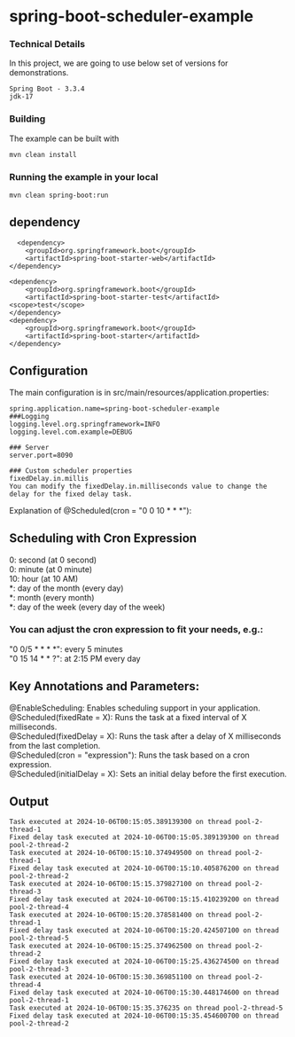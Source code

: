 # spring-boot-scheduler-example

 ### Technical Details
In this project, we are going to use below set of versions for demonstrations.

    Spring Boot - 3.3.4
    jdk-17

### Building

The example can be built with
```shell
mvn clean install
```

### Running the example in your local
```shell
mvn clean spring-boot:run
```
## dependency
```shell
  <dependency>
	<groupId>org.springframework.boot</groupId>
	<artifactId>spring-boot-starter-web</artifactId>
</dependency>

<dependency>
	<groupId>org.springframework.boot</groupId>
	<artifactId>spring-boot-starter-test</artifactId>
<scope>test</scope>
</dependency>
<dependency>
	<groupId>org.springframework.boot</groupId>
	<artifactId>spring-boot-starter</artifactId>
</dependency>
```
## Configuration
The main configuration is in src/main/resources/application.properties:
```shell
spring.application.name=spring-boot-scheduler-example
###Logging
logging.level.org.springframework=INFO
logging.level.com.example=DEBUG

### Server
server.port=8090

### Custom scheduler properties
fixedDelay.in.millis
You can modify the fixedDelay.in.milliseconds value to change the delay for the fixed delay task.
```
Explanation of @Scheduled(cron = "0 0 10 * * *"):

## Scheduling with Cron Expression
0: second (at 0 second)<br>
0: minute (at 0 minute)<br>
10: hour (at 10 AM)<br>
*: day of the month (every day)<br>
*: month (every month)<br>
*: day of the week (every day of the week)

### You can adjust the cron expression to fit your needs, e.g.:<br>

"0 0/5 * * * *": every 5 minutes<br>
"0 15 14 * * ?": at 2:15 PM every day

## Key Annotations and Parameters:
@EnableScheduling: Enables scheduling support in your application.<br>
@Scheduled(fixedRate = X): Runs the task at a fixed interval of X milliseconds.<br>
@Scheduled(fixedDelay = X): Runs the task after a delay of X milliseconds from the last completion.<br>
@Scheduled(cron = "expression"): Runs the task based on a cron expression.<br>
@Scheduled(initialDelay = X): Sets an initial delay before the first execution.

## Output
```shell
Task executed at 2024-10-06T00:15:05.389139300 on thread pool-2-thread-1
Fixed delay task executed at 2024-10-06T00:15:05.389139300 on thread pool-2-thread-2
Task executed at 2024-10-06T00:15:10.374949500 on thread pool-2-thread-1
Fixed delay task executed at 2024-10-06T00:15:10.405876200 on thread pool-2-thread-2
Task executed at 2024-10-06T00:15:15.379827100 on thread pool-2-thread-3
Fixed delay task executed at 2024-10-06T00:15:15.410239200 on thread pool-2-thread-4
Task executed at 2024-10-06T00:15:20.378581400 on thread pool-2-thread-1
Fixed delay task executed at 2024-10-06T00:15:20.424507100 on thread pool-2-thread-5
Task executed at 2024-10-06T00:15:25.374962500 on thread pool-2-thread-2
Fixed delay task executed at 2024-10-06T00:15:25.436274500 on thread pool-2-thread-3
Task executed at 2024-10-06T00:15:30.369851100 on thread pool-2-thread-4
Fixed delay task executed at 2024-10-06T00:15:30.448174600 on thread pool-2-thread-1
Task executed at 2024-10-06T00:15:35.376235 on thread pool-2-thread-5
Fixed delay task executed at 2024-10-06T00:15:35.454600700 on thread pool-2-thread-2
```
